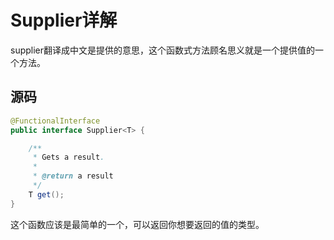 # Supplier详解

supplier翻译成中文是提供的意思，这个函数式方法顾名思义就是一个提供值的一个方法。

## 源码

```java
@FunctionalInterface
public interface Supplier<T> {

    /**
     * Gets a result.
     *
     * @return a result
     */
    T get();
}
```

这个函数应该是最简单的一个，可以返回你想要返回的值的类型。